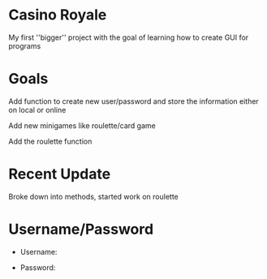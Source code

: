 # Casino Royale

My first ''bigger'' project with the goal of learning how to create GUI for programs

# Goals

Add function to create new user/password and store the information either on local or online

Add new minigames like roulette/card game

Add the roulette function

# Recent Update

Broke down into methods, started work on roulette

# Username/Password

* Username: 

* Password: 
